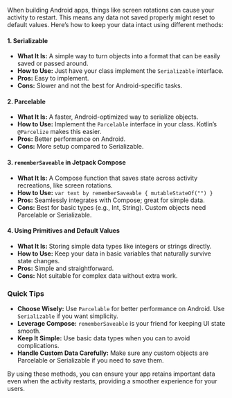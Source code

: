 When building Android apps, things like screen rotations can cause your activity to restart. This means any data not saved properly might reset to default values. Here’s how to keep your data intact using different methods:
#### **1. Serializable**

- **What It Is:** A simple way to turn objects into a format that can be easily saved or passed around.
- **How to Use:** Just have your class implement the `Serializable` interface.
- **Pros:** Easy to implement.
- **Cons:** Slower and not the best for Android-specific tasks.
#### **2. Parcelable**

- **What It Is:** A faster, Android-optimized way to serialize objects.
- **How to Use:** Implement the `Parcelable` interface in your class. Kotlin’s `@Parcelize` makes this easier.
- **Pros:** Better performance on Android.
- **Cons:** More setup compared to Serializable.
#### **3. `rememberSaveable` in Jetpack Compose**

- **What It Is:** A Compose function that saves state across activity recreations, like screen rotations.
- **How to Use:**
    `var text by rememberSaveable { mutableStateOf("") }`
- **Pros:** Seamlessly integrates with Compose; great for simple data.
- **Cons:** Best for basic types (e.g., Int, String). Custom objects need Parcelable or Serializable.
#### **4. Using Primitives and Default Values**

- **What It Is:** Storing simple data types like integers or strings directly.
- **How to Use:** Keep your data in basic variables that naturally survive state changes.
- **Pros:** Simple and straightforward.
- **Cons:** Not suitable for complex data without extra work.
### **Quick Tips**

- **Choose Wisely:** Use `Parcelable` for better performance on Android. Use `Serializable` if you want simplicity.
- **Leverage Compose:** `rememberSaveable` is your friend for keeping UI state smooth.
- **Keep It Simple:** Use basic data types when you can to avoid complications.
- **Handle Custom Data Carefully:** Make sure any custom objects are Parcelable or Serializable if you need to save them.

By using these methods, you can ensure your app retains important data even when the activity restarts, providing a smoother experience for your users.